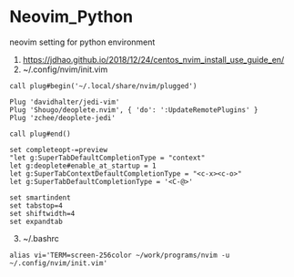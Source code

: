 # Neovim_Python
neovim setting for python environment

1. https://jdhao.github.io/2018/12/24/centos_nvim_install_use_guide_en/
2. ~/.config/nvim/init.vim
```
call plug#begin('~/.local/share/nvim/plugged')

Plug 'davidhalter/jedi-vim'
Plug 'Shougo/deoplete.nvim', { 'do': ':UpdateRemotePlugins' }
Plug 'zchee/deoplete-jedi'

call plug#end()

set completeopt-=preview
"let g:SuperTabDefaultCompletionType = "context"
let g:deoplete#enable_at_startup = 1
let g:SuperTabContextDefaultCompletionType = "<c-x><c-o>"
let g:SuperTabDefaultCompletionType = '<C-@>'

set smartindent
set tabstop=4
set shiftwidth=4
set expandtab

```
3. ~/.bashrc
```
alias vi='TERM=screen-256color ~/work/programs/nvim -u ~/.config/nvim/init.vim'
```
